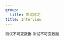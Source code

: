 ```yaml
---
group:
  title: 面试练习
title: Interview
---
```


<code src="./usage/demo5.tsx">测试不可变数据</code>
<code src="./usage/demo6.tsx">测试不可变数据</code>

